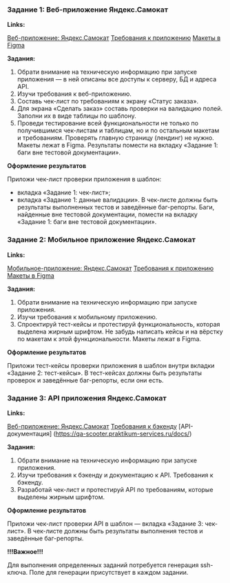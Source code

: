 ### **Задание 1: Веб-приложение Яндекс.Самокат**

**Links:**

[Веб-приложение: Яндекс.Самокат](https://qa-scooter.praktikum-services.ru/)
[Требования к приложению](https://code.s3.yandex.net/qa/files/requirements_web_app_1.1.pdf)
[Макеты в Figma](https://www.figma.com/file/vHgTVzFac8zyxhMZ2o4b2m/web)

**Задания:**

1. Обрати внимание на техническую информацию при запуске приложения — в ней описаны все доступы к серверу, БД и адреса API.
2. Изучи требования к веб-приложению.
3. Составь чек-лист по требованиям к экрану «Статус заказа».
4. Для экрана «Сделать заказ» составь проверки на валидацию полей. Заполни их в виде таблицы по шаблону.
5. Проведи тестирование всей функциональности не только по получившимся чек-листам и таблицам, но и по остальным макетам и требованиям. Проверять главную страницу (лендинг) не нужно. Макеты лежат в Figma. Результаты помести на вкладку «Задание 1: баги вне тестовой документации».

**Оформление результатов**

Приложи чек-лист проверки приложения в шаблон: 
- вкладка «Задание 1: чек-лист»;
- вкладка «Задание 1: данные валидации».
В чек-листе должны быть результаты выполненных тестов и заведённые баг-репорты.
Баги, найденные вне тестовой документации, помести на вкладку «Задание 1: баги вне тестовой документации».


### **Задание 2: Мобильное приложение Яндекс.Самокат**

**Links:**

[Мобильное-приложение: Яндекс.Самокат](https://code.s3.yandex.net/qa/files/scooter-v2.0.apk)
[Требования к приложению](https://code.s3.yandex.net/qa/files/requirements_mob_app.pdf)
[Макеты в Figma](https://www.figma.com/file/kqLqPvSvjLVLomkdadkAnk/mobile)

**Задания:**

1. Обрати внимание на техническую информацию при запуске приложения.
2. Изучи требования к мобильному приложению.
3. Спроектируй тест-кейсы и протестируй функциональность, которая выделена жирным шрифтом. Не забудь написать кейсы и на вёрстку по макетам к этой функциональности. Макеты лежат в Figma.

**Оформление результатов**

Приложи тест-кейсы проверки приложения в шаблон внутри вкладки «Задание 2: тест-кейсы». 
В тест-кейсах должны быть результаты проверок и заведённые баг-репорты, если они есть.


### **Задание 3: API приложения Яндекс.Самокат**

**Links:**

[Веб-приложение: Яндекс.Самокат](https://qa-scooter.praktikum-services.ru/)
[Требования к бэкенду](https://code.s3.yandex.net/qa/files/requirements_backend.pdf)
[API-документация] (https://qa-scooter.praktikum-services.ru/docs/)

**Задания:**

1. Обрати внимание на техническую информацию при запуске приложения.
2. Изучи требования к бэкенду и документацию к API. Требования к бэкенду.
3. Разработай чек-лист и протестируй API по требованиям, которые выделены жирным шрифтом.

**Оформление результатов**

Приложи чек-лист проверки API в шаблон — вкладка «Задание 3: чек-лист». В чек-листе должны быть результаты выполнения тестов и заведённые баг-репорты.



**!!!Важное!!!**

Для выполнения определенных заданий потребуется генерация ssh-ключа. Поле для генерации присутствует в каждом задании. 

